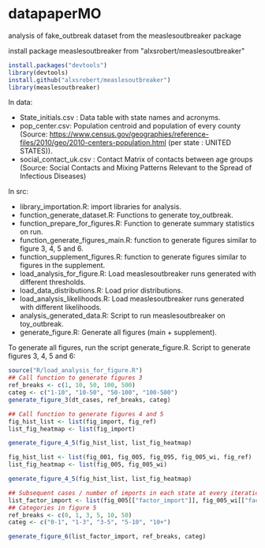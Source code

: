 # datapaperMO
analysis of fake_outbreak dataset from the measlesoutbreaker package

install package measlesoutbreaker from "alxsrobert/measlesoutbreaker"
```R
install.packages("devtools")
library(devtools)
install.github("alxsrobert/measlesoutbreaker")
library(measlesoutbreaker)
```

In data: 
- State_initials.csv	: Data table with state names and acronyms.
- pop_center.csv: Population centroid and population of every county (Source: https://www.census.gov/geographies/reference-files/2010/geo/2010-centers-population.html (per state : UNITED STATES)).
- social_contact_uk.csv : Contact Matrix of contacts between age groups (Source: Social Contacts and Mixing Patterns Relevant to the Spread of Infectious Diseases)

In src:
- library_importation.R: import libraries for analysis.
- function_generate_dataset.R: Functions to generate toy_outbreak.
- function_prepare_for_figures.R: Function to generate summary statistics on run.
- function_generate_figures_main.R: function to generate figures similar to figure 3, 4, 5 and 6.
- function_supplement_figures.R: function to generate figures similar to figures in the supplement.
- load_analysis_for_figure.R: Load measlesoutbreaker runs generated with different thresholds.
- load_data_distributions.R: Load prior distributions.
- load_analysis_likelihoods.R: Load measlesoutbreaker runs generated with different likelihoods.
- analysis_generated_data.R: Script to run measlesoutbreaker on toy_outbreak.
- generate_figure.R: Generate all figures (main + supplement).

To generate all figures, run the script generate_figure.R.
Script to generate figures 3, 4, 5 and 6:
```R
source("R/load_analysis_for_figure.R")
## Call function to generate figures 3
ref_breaks <- c(1, 10, 50, 100, 500)
categ <- c("1-10", "10-50", "50-100", "100-500")
generate_figure_3(dt_cases, ref_breaks, categ)

## Call function to generate figures 4 and 5
fig_hist_list <- list(fig_import, fig_ref)
list_fig_heatmap <- list(fig_import)

generate_figure_4_5(fig_hist_list, list_fig_heatmap)

fig_hist_list <- list(fig_001, fig_005, fig_095, fig_005_wi, fig_ref)
list_fig_heatmap <- list(fig_005, fig_005_wi)

generate_figure_4_5(fig_hist_list, list_fig_heatmap)

## Subsequent cases / number of imports in each state at every iteration
list_factor_import <- list(fig_005[["factor_import"]], fig_005_wi[["factor_import"]])
## Categories in figure 5
ref_breaks <- c(0, 1, 3, 5, 10, 50)
categ <- c("0-1", "1-3", "3-5", "5-10", "10+")

generate_figure_6(list_factor_import, ref_breaks, categ)
```

